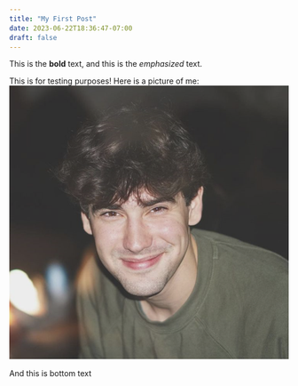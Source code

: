 ```yaml
---
title: "My First Post"
date: 2023-06-22T18:36:47-07:00
draft: false
---
```

This is the **bold** text, and this is the *emphasized* text.

This is for testing purposes!
Here is a picture of me:
![this is alt text](/images/stokey%20square.png)

And this is bottom text